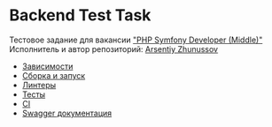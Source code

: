 # Backend Test Task
Тестовое задание для вакансии ["PHP Symfony Developer (Middle)"](https://hh.kz/vacancy/97633555?hhtmFrom=chat)
Исполнитель и автор репозиторий: [Arsentiy Zhunussov](https://github.com/arsentiy-byte)

- [Зависимости](docs/dependencies.md)
- [Сборка и запуск](docs/build.md)
- [Линтеры](docs/lints.md)
- [Тесты](docs/tests.md)
- [CI](docs/ci.md)
- [Swagger документация](docs/swagger.md)
